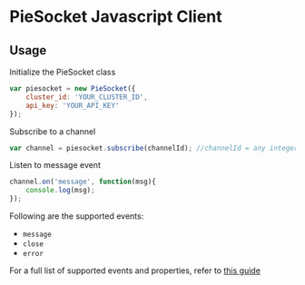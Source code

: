 # PieSocket Javascript Client

## Usage 

Initialize the PieSocket class
```javascript
var piesocket = new PieSocket({
    cluster_id: 'YOUR_CLUSTER_ID',
    api_key: 'YOUR_API_KEY'    
});
```


Subscribe to a channel
```javascript
var channel = piesocket.subscribe(channelId); //channelId = any integere b/w 1-100000
```


Listen to message event
```javascript
channel.on('message', function(msg){
    console.log(msg);
});
```

Following are the supported events:
  - `message`
  - `close`
  - `error`
  

For a full list of supported events and properties, refer to [this guide](https://piesocke.com/websocket)